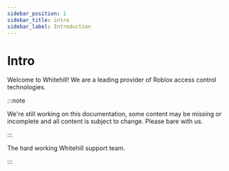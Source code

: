 ```yaml
---
sidebar_position: 1
sidebar_title: intro
sidebar_label: Introduction
---
```


# Intro

Welcome to Whitehill! We are a leading provider of Roblox access control technologies.

:::note

We're still working on this documentation, some content may be missing or incomplete and all content is subject to change. Please bare with us.

:::

The hard working Whitehill support team.

:::